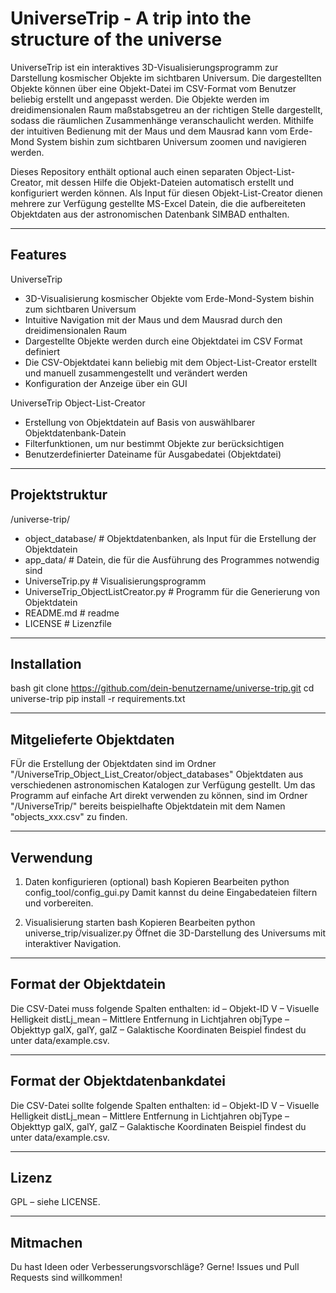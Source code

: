 # UniverseTrip - A trip into the structure of the universe

UniverseTrip ist ein interaktives 3D-Visualisierungsprogramm zur Darstellung kosmischer Objekte im sichtbaren Universum. Die dargestellten Objekte können über eine Objekt-Datei im CSV-Format vom Benutzer beliebig erstellt und angepasst werden. Die Objekte werden im dreidimensionalen Raum maßstabsgetreu an der richtigen Stelle dargestellt, sodass die räumlichen Zusammenhänge veranschaulicht werden. Mithilfe der intuitiven Bedienung mit der Maus und dem Mausrad kann vom Erde-Mond System bishin zum sichtbaren Universum zoomen und navigieren werden.

Dieses Repository enthält optional auch einen separaten Object-List-Creator, mit dessen Hilfe die Objekt-Dateien automatisch erstellt und konfiguriert werden können. Als Input für diesen Objekt-List-Creator dienen mehrere zur Verfügung gestellte MS-Excel Datein, die die aufbereiteten Objektdaten aus der astronomischen Datenbank SIMBAD enthalten.

---

## Features

UniverseTrip
- 3D-Visualisierung kosmischer Objekte vom Erde-Mond-System bishin zum sichtbaren Universum
- Intuitive Navigation mit der Maus und dem Mausrad durch den dreidimensionalen Raum
- Dargestellte Objekte werden durch eine Objektdatei im CSV Format definiert
- Die CSV-Objektdatei kann beliebig mit dem Object-List-Creator erstellt und manuell zusammengestellt und verändert werden
- Konfiguration der Anzeige über ein GUI

UniverseTrip Object-List-Creator
- Erstellung von Objektdatein auf Basis von auswählbarer Objektdatenbank-Datein
- Filterfunktionen, um nur bestimmt Objekte zur berücksichtigen
- Benutzerdefinierter Dateiname für Ausgabedatei (Objektdatei)

---

## Projektstruktur

/universe-trip/ 
- object_database/                     # Objektdatenbanken, als Input für die Erstellung der Objektdatein
- app_data/                            # Datein, die für die Ausführung des Programmes notwendig sind
- UniverseTrip.py                      # Visualisierungsprogramm
- UniverseTrip_ObjectListCreator.py    # Programm für die Generierung von Objektdatein
- README.md                            # readme
- LICENSE                              # Lizenzfile

---

## Installation

bash
git clone https://github.com/dein-benutzername/universe-trip.git
cd universe-trip
pip install -r requirements.txt

---

## Mitgelieferte Objektdaten
FÜr die Erstellung der Objektdaten sind im Ordner "/UniverseTrip_Object_List_Creator/object_databases" Objektdaten aus verschiedenen astronomischen Katalogen zur Verfügung gestellt.
Um das Programm auf einfache Art direkt verwenden zu können, sind im Ordner "/UniverseTrip/" bereits beispielhafte Objektdatein mit dem Namen "objects_xxx.csv" zu finden.  

---

## Verwendung
1. Daten konfigurieren (optional)
bash
Kopieren
Bearbeiten
python config_tool/config_gui.py
Damit kannst du deine Eingabedateien filtern und vorbereiten.

2. Visualisierung starten
bash
Kopieren
Bearbeiten
python universe_trip/visualizer.py
Öffnet die 3D-Darstellung des Universums mit interaktiver Navigation.

---

## Format der Objektdatein
Die CSV-Datei muss folgende Spalten enthalten:
id – Objekt-ID
V – Visuelle Helligkeit
distLj_mean – Mittlere Entfernung in Lichtjahren
objType – Objekttyp
galX, galY, galZ – Galaktische Koordinaten
Beispiel findest du unter data/example.csv.

---
## Format der Objektdatenbankdatei
Die CSV-Datei sollte folgende Spalten enthalten:
id – Objekt-ID
V – Visuelle Helligkeit
distLj_mean – Mittlere Entfernung in Lichtjahren
objType – Objekttyp
galX, galY, galZ – Galaktische Koordinaten
Beispiel findest du unter data/example.csv.

---
## Lizenz
GPL – siehe LICENSE.

---
## Mitmachen
Du hast Ideen oder Verbesserungsvorschläge? Gerne! Issues und Pull Requests sind willkommen!
